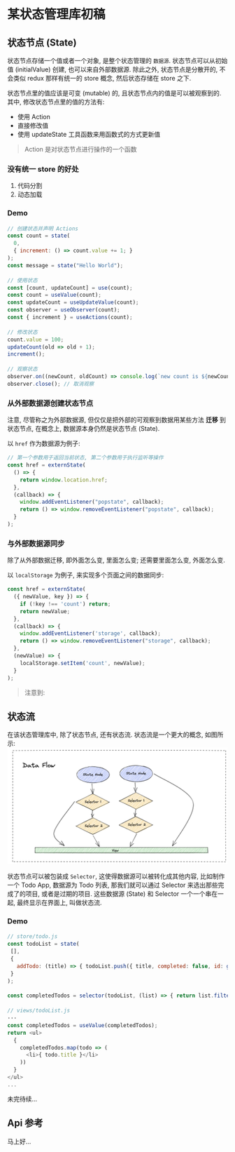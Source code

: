 # 某状态管理库初稿

## 状态节点 (State)

状态节点存储一个值或者一个对象, 是整个状态管理的 `数据源`. 状态节点可以从初始值 (initialValue) 创建, 也可以来自外部数据源. 除此之外, 状态节点是分散开的, 不会类似 redux 那样有统一的 store 概念, 然后状态存储在 store 之下.

状态节点里的值应该是可变 (mutable) 的, 且状态节点内的值是可以被观察到的. 其中, 修改状态节点里的值的方法有:

- 使用 Action
- 直接修改值
- 使用 updateState 工具函数来用函数式的方式更新值

> Action 是对状态节点进行操作的一个函数

### 没有统一 store 的好处

1. 代码分割
2. 动态加载

### Demo

```javascript
// 创建状态并声明 Actions
const count = state(
  0,
  { increment: () => count.value += 1; }
);
const message = state("Hello World");

// 使用状态
const [count, updateCount] = use(count);
const count = useValue(count);
const updateCount = useUpdateValue(count);
const observer = useObserver(count);
const { increment } = useActions(count);

// 修改状态
count.value = 100;
updateCount(old => old + 1);
increment();

// 观察状态
observer.on((newCount, oldCount) => console.log(`new count is ${newCount}`));
observer.close(); // 取消观察
```

### 从外部数据源创建状态节点

注意, 尽管称之为外部数据源, 但仅仅是把外部的可观察到数据用某些方法 **迁移** 到状态节点, 在概念上, 数据源本身仍然是状态节点 (State).

以 `href` 作为数据源为例子:

```javascript
// 第一个参数用于返回当前状态, 第二个参数用于执行监听等操作
const href = externState(
  () => {
    return window.location.href;
  },
  (callback) => {
    window.addEventListener("popstate", callback);
    return () => window.removeEventListener("popstate", callback);
  }
);
```

### 与外部数据源同步

除了从外部数据迁移, 即外面怎么变, 里面怎么变; 还需要里面怎么变, 外面怎么变.

以 `localStorage` 为例子, 来实现多个页面之间的数据同步:

```javascript
const href = externState(
  ({ newValue, key }) => {
    if (!key !== 'count') return;
    return newValue;
  },
  (callback) => {
    window.addEventListener('storage', callback);
    return () => window.removeEventListener("storage", callback);
  },
  (newValue) => {
    localStorage.setItem('count', newValue);
  }
);
```

> 注意到:

## 状态流

在该状态管理库中, 除了状态节点, 还有状态流. 状态流是一个更大的概念, 如图所示:
![Data Flow](../images/DataFlow.png)

状态节点可以被包装成 `Selector`, 这使得数据源可以被转化成其他内容, 比如制作一个 Todo App, 数据源为 Todo 列表, 那我们就可以通过 Selector 来选出那些完成了的项目, 或者是过期的项目. 这些数据源 (State) 和 Selector 一个一个串在一起, 最终显示在界面上, 叫做状态流.

### Demo

```javascript
// store/todo.js
const todoList = state(
 [],
 {
   addTodo: (title) => { todoList.push({ title, completed: false, id: generateId() }) };
 }
);

const completedTodos = selector(todoList, (list) => { return list.filter(i => i.commpleted) });

// views/todoList.js
···
const completedTodos = useValue(completedTodos);
return <ul>
  {
    completedTodos.map(todo => (
      <li>{ todo.title }</li>
    ))
  }
</ul>
...
```

未完待续...

## Api 参考

马上好…
